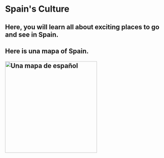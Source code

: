 <h1>Spain's Culture</h1>

<h2> Here, you will learn all about exciting places to go and see in Spain. <h2>
 
<p> Here is <b> una mapa </b> of Spain. <p>
<img src="http://www.lonelyplanet.com/maps/europe/spain/map_of_spain.jpg" alt="Una mapa de español" height="300" width="300">
